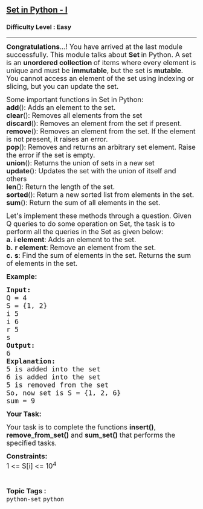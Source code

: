 <h2><a href="https://www.geeksforgeeks.org/problems/set-in-python-i/1?page=1&category=python&sortBy=submissions">Set in Python - I</a></h2><h3>Difficulty Level : Easy</h3><hr><div class="problems_problem_content__Xm_eO"><p><span style="font-size:18px"><strong>Congratulations</strong>...! You have arrived at the last module successfully. This module talks about <strong>Set </strong>in Python. A set is an <strong>unordered collection </strong>of items where every element is unique and must be <strong>immutable</strong>, but the set is <strong>mutable</strong>. You cannot access an element of the set using indexing or slicing, but you can update the set.</span></p>

<p><span style="font-size:18px">Some important functions in Set in Python:<br>
<strong>add</strong>(): Adds an element to the set.<br>
<strong>clear</strong>(): Removes all elements from the set<br>
<strong>discard</strong>(): Removes an element from the set if present.<br>
<strong>remove</strong>(): Removes an element from the set. If the element is not present, it raises an error.<br>
<strong>pop</strong>(): Removes and returns an arbitrary set element. Raise the error if the set is empty.<br>
<strong>union</strong>(): Returns the union of sets in a new set<br>
<strong>update</strong>(): Updates the set with the union of itself and others<br>
<strong>len</strong>(): Return the length of the set.<br>
<strong>sorted</strong>(): Return a new sorted list from elements in the set.<br>
<strong>sum</strong>(): Return the sum of all elements in the set.</span></p>

<p><span style="font-size:18px">Let's implement these methods through a question. Given Q queries to do some operation on Set, the task is to perform all the queries in the Set as given below:<br>
<strong>a. i element</strong>: Adds an element to the set.<br>
<strong>b.</strong> <strong>r element</strong>: Remove an element from the set.<br>
<strong>c.</strong> <strong>s</strong>: Find the sum of elements in the set. Returns the sum of elements in the set.</span></p>

<p><span style="font-size:18px"><strong>Example:</strong></span></p>

<pre><span style="font-size:18px"><strong>Input:</strong>
Q = 4
S = {1, 2}
i 5
i 6
r 5
s
<strong>Output:</strong>
6</span>
<span style="font-size:18px"><strong>Explanation:</strong></span>
<span style="font-size:18px">5 is added into the set
6 is added into the set
5 is removed from the set
So, now set is S = {1, 2, 6}
sum = 9</span></pre>

<p><span style="font-size:18px"><strong>Your Task:</strong></span></p>

<p><span style="font-size:18px">Your task is to complete the functions <strong>insert()</strong>, <strong>remove_from_set()</strong> and <strong>sum_set()</strong> that performs the specified tasks.</span></p>

<p><span style="font-size:18px"><strong>Constraints:</strong><br>
1 &lt;= S[i] &lt;= 10<sup>4</sup></span></p>
</div><br><p><span style=font-size:18px><strong>Topic Tags : </strong><br><code>python-set</code>&nbsp;<code>python</code>&nbsp;
